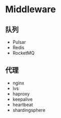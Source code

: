 # Middleware

## 队列
- Pulsar
- Redis
- RocketMQ

## 代理
- nginx
- lvs
- haproxy
- keepalive 
- heartbeat 
- shardingsphere



